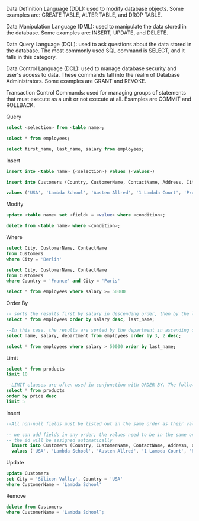 Data Definition Language (DDL): used to modify database objects. Some examples are: CREATE TABLE, ALTER TABLE, and DROP TABLE.

Data Manipulation Language (DML): used to manipulate the data stored in the database. Some examples are: INSERT, UPDATE, and DELETE.

Data Query Language (DQL): used to ask questions about the data stored in the database. The most commonly used SQL command is SELECT, and it falls in this category.

Data Control Language (DCL): used to manage database security and user's access to data. These commands fall into the realm of Database Administrators. Some examples are GRANT and REVOKE.

Transaction Control Commands: used for managing groups of statements that must execute as a unit or not execute at all. Examples are COMMIT and ROLLBACK.

Query

```sql
select <selection> from <table name>;

select * from employees;

select first_name, last_name, salary from employees;
```


Insert


```sql
insert into <table name> (<selection>) values (<values>)

insert into Customers (Country, CustomerName, ContactName, Address, City, PostalCode)

values ('USA', 'Lambda School', 'Austen Allred', '1 Lambda Court', 'Provo', '84601')
``` 

Modify

```sql
update <table name> set <field> = <value> where <condition>;

delete from <table name> where <condition>;
```

Where

```sql
select City, CustomerName, ContactName
from Customers
where City = 'Berlin'

select City, CustomerName, ContactName
from Customers
where Country = 'France' and City = 'Paris'

select * from employees where salary >= 50000
```

Order By

```sql
-- sorts the results first by salary in descending order, then by the last name in ascending order
select * from employees order by salary desc, last_name;

--In this case, the results are sorted by the department in ascending order first and then by salary in descending order. The numbers refer to the fields' position in the selection portion of the query, so 1 would be name, 2 would be salary, and so on.
select name, salary, department from employees order by 3, 2 desc;

select * from employees where salary > 50000 order by last_name;
```
Limit

```sql
select * from products
limit 10

--LIMIT clauses are often used in conjunction with ORDER BY. The following shows us the five cheapest products:
select * from products
order by price desc
limit 5
```

Insert
```sql
--All non-null fields must be listed out in the same order as their values. Some fields, like ids and timestamps, may be auto-generated and do not need to be included in an INSERT statement.

-- we can add fields in any order; the values need to be in the same ordinal position
-- the id will be assigned automatically
  insert into Customers (Country, CustomerName, ContactName, Address, City, PostalCode)
  values ('USA', 'Lambda School', 'Austen Allred', '1 Lambda Court', 'Provo', '84601');
```

Update

```sql
update Customers
set City = 'Silicon Valley', Country = 'USA'
where CustomerName = 'Lambda School'
```

Remove

```sql
delete from Customers
where CustomerName = 'Lambda School`;
```